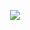 <p align="center" >
 <a href="https://www.codewars.com/users/tsokur">
   <img src="https://github.r2v.ch/codewars?user=tsokur&name=true&top_languages=true&theme=purple_dark" />
 </a>
</p>

<!--![Codewars](https://github.r2v.ch/codewars?user=tsokur&name=true&top_languages=true&theme=purple_dark)-->

<!--
### Hi there 👋
-->

<!--
**AndriiTsokur/AndriiTsokur** is a ✨ _special_ ✨ repository because its `README.md` (this file) appears on your GitHub profile.

Here are some ideas to get you started:

- 🔭 I’m currently working on ...
- 🌱 I’m currently learning ...
- 👯 I’m looking to collaborate on ...
- 🤔 I’m looking for help with ...
- 💬 Ask me about ...
- 📫 How to reach me: ...
- 😄 Pronouns: ...
- ⚡ Fun fact: ...
-->
